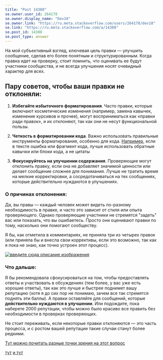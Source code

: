 ```yaml
---
title: "Post 14380"
se.owner.user_id: 264178
se.owner.display_name: "Dev18"
se.owner.link: "https://ru.meta.stackoverflow.com/users/264178/dev18"
se.link: "https://ru.meta.stackoverflow.com/a/14380"
se.post_id: 14380
se.post_type: answer
---
```

<p>На мой субъективный взгляд, ключевая цель правки — улучшить сообщение, сделав его более понятным и структурированным. Когда правка идет на проверку, стоит помнить, что оценивать ее будут участники сообщества, и не всегда улучшения носят очевидный характер для всех.</p>
<h2>Пару советов, чтобы ваши правки не отклоняли:</h2>
<ol>
<li><p><strong>Избегайте избыточного форматирования</strong>. Часто правки, которые включают косметические изменения (например, замена кавычек, изменение курсивов и прочее), могут восприниматься как «правки ради правок», и их отклоняют, так как они не несут функциональной пользы.</p>
</li>
<li><p><strong>Четкость в форматировании кода</strong>. Важно использовать правильные инструменты форматирования, особенно для кода. <a href="https://ru.meta.stackoverflow.com/q/420/264178">Например</a>, если в тексте ошибка или фрагмент кода, лучше использовать обратные кавычки или блоки кода, а не цитаты</p>
</li>
<li><p><strong>Фокусируйтесь на улучшении содержания</strong>. Проверяющие могут отклонить правку, если она не добавляет значимой ценности или делает сообщение сложнее для понимания. Лучше не тратить время на мелкие корректировки, а сосредотачиваться на тех сообщениях, которые действительно нуждаются в улучшениях.</p>
</li>
</ol>
<h3>О причинах отклонения:</h3>
<p>Да, вы правы — каждый человек может видеть по-разному необходимость в правке, и часто это зависит от стиля или опыта проверяющего. Однако проверяющие участники не стремятся &quot;задеть&quot; вас или показать, что вы ошибаетесь. Просто они оценивают правки по тому, насколько они помогают сообществу.</p>
<p>Я бы, как отметила в комментариях, не приняла три из четырех правок (или приняла бы и внесла свои коррективы, если это возможно, так как я пока не знаю, как точно устроен этот процесс).</p>
<p><a href="https://i.sstatic.net/CUvfmRtr.png" rel="nofollow noreferrer"><img src="https://i.sstatic.net/CUvfmRtr.png" alt="введите сюда описание изображения" /></a></p>
<h3>Что дальше:</h3>
<p>Я бы рекомендовала сфокусироваться на том, чтобы предоставлять ответы и участвовать в обсуждениях (тем более, у вас уже есть хорошие ответы), так как это лучше и быстрее поднимет вашу репутацию (хотя я до сих пор не понимаю, зачем все так стремятся поднять эти баллы). А правки оставляйте для сообщений, которые <strong>действительно нуждаются в улучшении</strong>. Или подождите, пока наберете 2000 репутации, чтобы можно было красиво все править без необходимости в проверках проверяющих.</p>
<p>Не стоит переживать, если некоторые правки отклоняются — это часть процесса, и с ростом вашей репутации такие случаи станут более редкими.</p>
<p><a href="https://ru.meta.stackoverflow.com/questions/tagged/%D0%BF%D1%80%D0%B0%D0%B2%D0%BA%D0%B8">Тут можно почитать разные точки зрения на этот вопрос</a></p>
<p><a href="https://ru.meta.stackoverflow.com/questions/tagged/%d0%bf%d1%80%d0%b5%d0%b4%d0%bb%d0%b0%d0%b3%d0%b0%d0%b5%d0%bc%d1%8b%d0%b5-%d0%bf%d1%80%d0%b0%d0%b2%d0%ba%d0%b8">тут</a>  <a href="https://ru.meta.stackoverflow.com/questions/tagged/%D0%BE%D1%82%D0%BA%D0%BB%D0%BE%D0%BD%D1%91%D0%BD%D0%BD%D1%8B%D0%B5-%D0%BF%D1%80%D0%B0%D0%B2%D0%BA%D0%B8">и тут</a></p>
